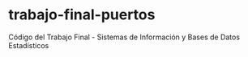 # trabajo-final-puertos
Código del Trabajo Final - Sistemas de Información y Bases de Datos Estadísticos
